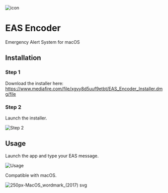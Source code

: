![icon](https://raw.githubusercontent.com/GabeCoder/EAS-Encoder/main/icon.png)
# EAS Encoder
Emergency Alert System for macOS
## Installation
### Step 1
Download the installer here: https://www.mediafire.com/file/xgyy8d5uuf9etbt/EAS_Encoder_Installer.dmg/file
### Step 2
Launch the installer.

![Step 2](https://user-images.githubusercontent.com/72320038/124193161-5cb03980-da94-11eb-8be8-56b2e34a05aa.png)
## Usage
Launch the app and type your EAS message.

![Usage](https://user-images.githubusercontent.com/72320038/123879548-1bdae800-d90f-11eb-935e-fe3095208fb1.png)

Compatible with macOS.

![250px-MacOS_wordmark_(2017) svg](https://user-images.githubusercontent.com/72320038/123879711-6bb9af00-d90f-11eb-97cc-9c16f5068243.png)
